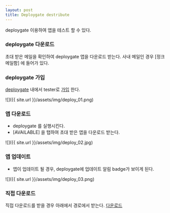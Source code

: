 ```yaml
---
layout: post
title: Deploygate destribute
---
```


deploygate 이용하여 앱을 테스트 할 수 있다.

### deploygate 다운로드

초대 받은 메일을 확인하여 deploygate 앱을 다운로드 받는다. 사내 메일인 경우 [정크메일함] 에 들어가 있다.

### deploygate 가입

[deploygate](https://deploygate.com/) 내에서 tester로 [가입](https://deploygate.com/users/signup) 한다. 

![]({{ site.url }}/assets/img/deploy_01.png) 

### 앱 다운로드

 * deploygate 를 실행시킨다.
 * [AVAILABLE] 을 탭하여 초대 받은 앱을 다운로드 받는다. 

![]({{ site.url }}/assets/img/deploy_02.jpg)

### 앱 업데이트

 * 앱이 업데이트 될 경우, deploygate에 업데이트 알림 badge가 보이게 된다.

![]({{ site.url }}/assets/img/deploy_03.png)


### 직접 다운로드

 직접 다운로드를 받을 경우 아래에서 경로에서 받는다.
 [다운로드](https://github.com/histdev/koreanair_and/releases/latest) 
